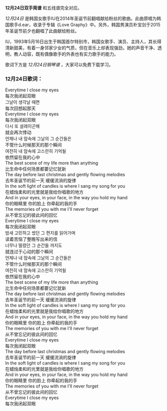 

**12月24日双手简谱** 和五线谱完全对应。

_12月24日_ 是韩国女歌手IU在2014年圣诞节前翻唱献给粉丝的歌曲。此曲原唱为韩国歌手d.ear，收录于专辑《Love
Graphy》中。另外，韩国男演员朴宝剑于2015年圣诞节前夕也翻唱了此曲献给粉丝。

IU，1993年5月16日出生于韩国首尔特别市，韩国女歌手、演员、主持人，其长得清新甜美，有着一身邻家少女的气质，但在音乐上却表现强劲，她的声音干净、透明，教人动容，既有偶像歌手的外表也有实力歌手的能力。

歌词下方是 _12月24日钢琴谱_ ，大家可以免费下载学习。

### 12月24日歌词：

Everytime I close my eyes  
每次我闭起双眼  
그날이 생각날 때면  
每次回想起那天  
Everytime I close my eyes  
每次我闭起双眼  
다시 또 설레이곤해  
就会再次悸动  
언제나 내 맘속에 그날의 그 순간들은  
不管什么时候那天的那个瞬间  
여전히 내 맘속에 고스란히 기억될  
依然留在我的心中  
The best scene of my life more than anything  
比生命中任何场景都要记忆犹新  
The day before last christmas and gently flowing melodies  
去年圣诞节的前一天 缓缓流淌的旋律  
In the soft light of candles is where I sang my song for you  
在蜡烛柔和的光里就是我给你唱歌的地方  
And in your eyes, in your face, in the way you hold my hand  
你的眼睛里 你的脸上 你牵起的我的手  
The memories of you with me I'll never forget  
从不曾忘记的彼此间的回忆  
Everytime I close my eyes  
每次我闭起双眼  
밤새 고민하고 썼던 그 편지를 읽어가며  
读着苦恼了整晚写出来的信  
너무나 떨렸던 그 순간들 까지도  
就连过于心动的那个瞬间  
언제나 내 맘속에 그날의 그 순간들은  
不管什么时候那天的那个瞬间  
여전히 내 맘속에 고스란히 기억될  
依然留在我的心中  
The best scene of my life more than anything  
比生命中任何场景都要记忆犹新  
The day before last christmas and gently flowing melodies  
去年圣诞节的前一天 缓缓流淌的旋律  
In the soft light of candles is where I sang my song for you  
在蜡烛柔和的光里就是我给你唱歌的地方  
And in your eyes, in your face, in the way you hold my hand  
你的眼睛里 你的脸上 你牵起的我的手  
The memories of you with me I'll never forget  
从不曾忘记的彼此间的回忆  
Everytime I close my eyes  
每次我闭起双眼  
The day before last christmas and gently flowing melodies  
去年圣诞节的前一天 缓缓流淌的旋律  
In the soft light of candles is where I sang my song for you  
在蜡烛柔和的光里就是我给你唱歌的地方  
And in your eyes, in your face, in the way you hold my hand  
你的眼睛里 你的脸上 你牵起的我的手  
The memories of you with me I'll never forget  
从不曾忘记的彼此间的回忆  
Everytime I close my eyes  
每次我闭起双眼

